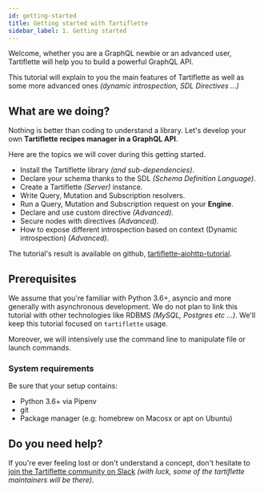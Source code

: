 ```yaml
---
id: getting-started
title: Getting started with Tartiflette
sidebar_label: 1. Getting started
---
```


Welcome, whether you are a GraphQL newbie or an advanced user, Tartiflette will help you to build a powerful GraphQL API.

This tutorial will explain to you the main features of Tartiflette as well as some more advanced ones _(dynamic introspection, SDL Directives ...)_ 

## What are we doing?

Nothing is better than coding to understand a library. Let's develop your own **Tartiflette recipes manager in a GraphQL API**.

Here are the topics we will cover during this getting started.

* Install the Tartiflette library _(and sub-dependencies)_.
* Declare your schema thanks to the SDL _(Schema Definition Language)_.
* Create a Tartiflette _(Server)_ instance.
* Write Query, Mutation and Subscription resolvers.
* Run a Query, Mutation and Subscription request on your **Engine**.
* Declare and use custom directive _(Advanced)_.
* Secure nodes with directives _(Advanced)_.
* How to expose different introspection based on context (Dynamic introspection) _(Advanced)_.

The tutorial's result is available on github, [tartiflette-aiohttp-tutorial](https://github.com/dailymotion/tartiflette-aiohttp-tutorial).

## Prerequisites

We assume that you're familiar with Python 3.6+, asyncio and more generally with asynchronous development. We do not plan to link this tutorial with other technologies like RDBMS _(MySQL, Postgres etc ...)_. We'll keep this tutorial focused on `tartiflette` usage. 

Moreover, we will intensively use the command line to manipulate file or launch commands.

### System requirements

Be sure that your setup contains:
* Python 3.6+ via Pipenv
* git
* Package manager (e.g: homebrew on Macosx or apt on Ubuntu)

## Do you need help?

If you're ever feeling lost or don't understand a concept, don't hesitate to [join the Tartiflette community on Slack](http://slack-tartiflette-io.herokuapp.com/) _(with luck, some of the tartiflette maintainers will be there)_.
